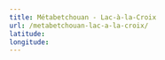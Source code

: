 ```yaml
---
title: Métabetchouan - Lac-à-la-Croix
url: /metabetchouan-lac-a-la-croix/
latitude: 
longitude: 
---
```

